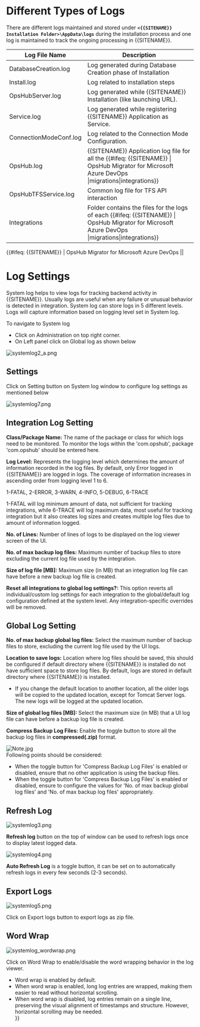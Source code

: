 # Different Types of Logs

There are different logs maintained and stored under **`<{{SITENAME}} Installation Folder>\AppData\logs`** during the installation process and one log is maintained to track the ongoing processing in {{SITENAME}}.

| **Log File Name**       | **Description** |
|--------------------------|-----------------|
| DatabaseCreation.log     | Log generated during Database Creation phase of Installation |
| Install.log              | Log related to installation steps |
| OpsHubServer.log         | Log generated while {{SITENAME}} Installation (like launching URL). |
| Service.log              | Log generated while registering {{SITENAME}} Application as Service. |
| ConnectionModeConf.log   | Log related to the Connection Mode Configuration. |
| OpsHub.log               | {{SITENAME}} Application log file for all the {{#ifeq: {{SITENAME}} \| OpsHub Migrator for Microsoft Azure DevOps \|migrations\|integrations}} |
| OpsHubTFSService.log     | Common log file for TFS API interaction |
| Integrations             | Folder contains the files for the logs of each {{#ifeq: {{SITENAME}} \| OpsHub Migrator for Microsoft Azure DevOps \|migrations\|integrations}} |

{{#ifeq: {{SITENAME}} | OpsHub Migrator for Microsoft Azure DevOps ||

# Log Settings

System log helps to view logs for tracking backend activity in {{SITENAME}}. Usually logs are useful when any failure or unusual behavior is detected in integration. System log can store logs in 5 different levels. Logs will capture information based on logging level set in System log.

To navigate to System log

* Click on Administration on top right corner.
* On Left panel click on Global log as shown below

![systemlog2_a.png](../assets/systemlog2-a.png)

## Settings

Click on Setting button on System log window to configure log settings as mentioned below

![systemlog7.png](../assets/systemlog7.png)


## Integration Log Setting

**Class/Package Name:** The name of the package or class for which logs need to be monitored. To monitor the logs within the 'com.opshub', package 'com.opshub' should be entered here.  

**Log Level:** Represents the logging level which determines the amount of information recorded in the log files. By default, only Error logged in {{SITENAME}} are logged in logs. The coverage of information increases in ascending order from logging level 1 to 6.

1-FATAL, 2-ERROR, 3-WARN, 4-INFO, 5-DEBUG, 6-TRACE


1-FATAL will log minimum amount of data, not sufficient for tracking integrations, while 6-TRACE will log maximum data, most useful for tracking integration but it also creates log sizes and creates multiple log files due to amount of information logged.  

**No. of Lines:** Number of lines of logs to be displayed on the log viewer screen of the UI.  

**No. of max backup log files:** Maximum number of backup files to store excluding the current log file used by the integration.  

**Size of log file [MB]:** Maximum size (in MB) that an integration log file can have before a new backup log file is created.  

**Reset all integrations to global log settings?:** This option reverts all individual/custom log settings for each integration to the global/default log configuration defined at the system level. Any integration-specific overrides will be removed.  


## Global Log Setting

**No. of max backup global log files:** Select the maximum number of backup files to store, excluding the current log file used by the UI logs.  

**Location to save logs:** Location where log files should be saved, this should be configured if default directory where {{SITENAME}} is installed do not have sufficient space to store log files. By default, logs are stored in default directory where {{SITENAME}} is installed.  
* If you change the default location to another location, all the older logs will be copied to the updated location, except for Tomcat Server logs. The new logs will be logged at the updated location.  

**Size of global log files [MB]:** Select the maximum size (in MB) that a UI log file can have before a backup log file is created.  

**Compress Backup Log Files:** Enable the toggle button to store all the backup log files in **compressed(.zip)** format.  

![Note.jpg](Note.jpg)  
Following points should be considered:  
* When the toggle button for 'Compress Backup Log Files' is enabled or disabled, ensure that no other application is using the backup files.  
* When the toggle button for 'Compress Backup Log Files' is enabled or disabled, ensure to configure the values for 'No. of max backup global log files' and 'No. of max backup log files' appropriately.  


## Refresh Log

![systemlog3.png](../assets/systemlog3.png)

**Refresh log** button on the top of window can be used to refresh logs once to display latest logged data.  

![systemlog4.png](../assets/systemlog4.png)

**Auto Refresh Log** is a toggle button, it can be set on to automatically refresh logs in every few seconds (2-3 seconds).  


## Export Logs

![systemlog5.png](../assets/systemlog5.png)

Click on Export logs button to export logs as zip file.  

## Word Wrap

![systemlog_wordwrap.png](../assets/systemlog-wordwrap.png)

Click on Word Wrap to enable/disable the word wrapping behavior in the log viewer.  
* Word wrap is enabled by default.  
* When word wrap is enabled, long log entries are wrapped, making them easier to read without horizontal scrolling.  
* When word wrap is disabled, log entries remain on a single line, preserving the visual alignment of timestamps and structure. However, horizontal scrolling may be needed.  
}}
